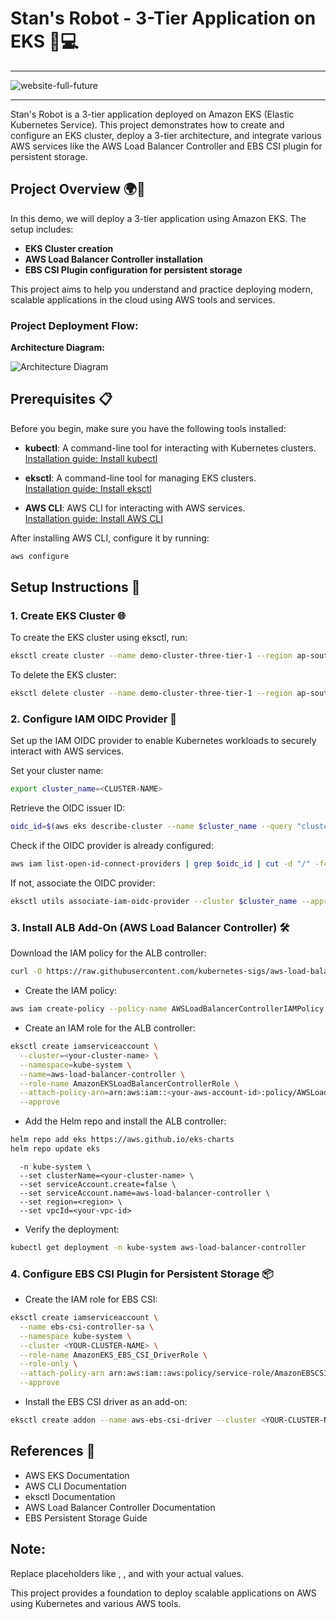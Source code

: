 # Stan's Robot - 3-Tier Application on EKS 🤖💻
---
![website-full-future](https://github.com/user-attachments/assets/e8b0f78b-86fb-49a9-8f25-81fee00c3e22)

---
Stan's Robot is a 3-tier application deployed on Amazon EKS (Elastic Kubernetes Service). This project demonstrates how to create and configure an EKS cluster, deploy a 3-tier architecture, and integrate various AWS services like the AWS Load Balancer Controller and EBS CSI plugin for persistent storage.

## Project Overview 🌍🚀

In this demo, we will deploy a 3-tier application using Amazon EKS. The setup includes:

- **EKS Cluster creation**
- **AWS Load Balancer Controller installation**
- **EBS CSI Plugin configuration for persistent storage**

This project aims to help you understand and practice deploying modern, scalable applications in the cloud using AWS tools and services.

### Project Deployment Flow:

**Architecture Diagram:**

![Architecture Diagram](path_to_your_architecture_image)

## Prerequisites 📋

Before you begin, make sure you have the following tools installed:

- **kubectl**: A command-line tool for interacting with Kubernetes clusters.  
  [Installation guide: Install kubectl](https://docs.aws.amazon.com/eks/latest/userguide/install-kubectl.html)

- **eksctl**: A command-line tool for managing EKS clusters.  
  [Installation guide: Install eksctl](https://docs.aws.amazon.com/eks/latest/userguide/eksctl.html)

- **AWS CLI**: AWS CLI for interacting with AWS services.  
  [Installation guide: Install AWS CLI](https://docs.aws.amazon.com/cli/latest/userguide/cli-chap-install.html)

After installing AWS CLI, configure it by running:

```bash
aws configure
```
## Setup Instructions 🚀

### 1. Create EKS Cluster 🌐
To create the EKS cluster using eksctl, run:

```bash
eksctl create cluster --name demo-cluster-three-tier-1 --region ap-south-1
```

To delete the EKS cluster:
```bash
eksctl delete cluster --name demo-cluster-three-tier-1 --region ap-south-1
```
### 2. Configure IAM OIDC Provider 🔑
Set up the IAM OIDC provider to enable Kubernetes workloads to securely interact with AWS services.

Set your cluster name:
```bash
export cluster_name=<CLUSTER-NAME>
```

Retrieve the OIDC issuer ID:
```bash
oidc_id=$(aws eks describe-cluster --name $cluster_name --query "cluster.identity.oidc.issuer" --output text | cut -d '/' -f 5)
```

Check if the OIDC provider is already configured:
```bash
aws iam list-open-id-connect-providers | grep $oidc_id | cut -d "/" -f4
```
If not, associate the OIDC provider:
```bash
eksctl utils associate-iam-oidc-provider --cluster $cluster_name --approve
```

### 3. Install ALB Add-On (AWS Load Balancer Controller) 🛠️

Download the IAM policy for the ALB controller:

```bash
curl -O https://raw.githubusercontent.com/kubernetes-sigs/aws-load-balancer-controller/v2.5.4/docs/install/iam_policy.json
```

- Create the IAM policy:
```bash
aws iam create-policy --policy-name AWSLoadBalancerControllerIAMPolicy --policy-document file://iam_policy.json
```
- Create an IAM role for the ALB controller:
```bash
eksctl create iamserviceaccount \
  --cluster=<your-cluster-name> \
  --namespace=kube-system \
  --name=aws-load-balancer-controller \
  --role-name AmazonEKSLoadBalancerControllerRole \
  --attach-policy-arn=arn:aws:iam::<your-aws-account-id>:policy/AWSLoadBalancerControllerIAMPolicy \
  --approve
```
- Add the Helm repo and install the ALB controller:
```bash
helm repo add eks https://aws.github.io/eks-charts
helm repo update eks
```

```helm install aws-load-balancer-controller eks/aws-load-balancer-controller \
  -n kube-system \
  --set clusterName=<your-cluster-name> \
  --set serviceAccount.create=false \
  --set serviceAccount.name=aws-load-balancer-controller \
  --set region=<region> \
  --set vpcId=<your-vpc-id>
```
- Verify the deployment:

```bash
kubectl get deployment -n kube-system aws-load-balancer-controller
```
### 4. Configure EBS CSI Plugin for Persistent Storage 📦
- Create the IAM role for EBS CSI:
```bash
eksctl create iamserviceaccount \
  --name ebs-csi-controller-sa \
  --namespace kube-system \
  --cluster <YOUR-CLUSTER-NAME> \
  --role-name AmazonEKS_EBS_CSI_DriverRole \
  --role-only \
  --attach-policy-arn arn:aws:iam::aws:policy/service-role/AmazonEBSCSIDriverPolicy \
  --approve
```
- Install the EBS CSI driver as an add-on:
```bash
eksctl create addon --name aws-ebs-csi-driver --cluster <YOUR-CLUSTER-NAME> --service-account-role-arn arn:aws:iam::<AWS-ACCOUNT-ID>:role/AmazonEKS_EBS_CSI_DriverRole --force
```

## References 🔗
- AWS EKS Documentation
- AWS CLI Documentation
- eksctl Documentation
- AWS Load Balancer Controller Documentation
- EBS Persistent Storage Guide

## Note:
Replace placeholders like <your-cluster-name>, <region>, and <AWS-ACCOUNT-ID> with your actual values.

This project provides a foundation to deploy scalable applications on AWS using Kubernetes and various AWS tools.
